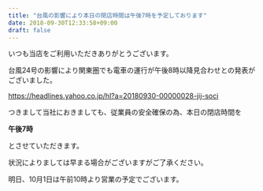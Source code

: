 ```yaml
---
title: "台風の影響により本日の閉店時間は午後7時を予定しております"
date: 2018-09-30T12:33:58+09:00
draft: false
---
```

いつも当店をご利用いただきありがとうございます。

台風24号の影響により関東圏でも電車の運行が午後8時以降見合わせとの発表がございました。

https://headlines.yahoo.co.jp/hl?a=20180930-00000028-jij-soci

つきまして当社におきましても、従業員の安全確保の為、本日の閉店時間を

**午後7時**

とさせていただきます。

状況によりましては早まる場合がございますがご了承ください。

明日、10月1日は午前10時より営業の予定でございます。


